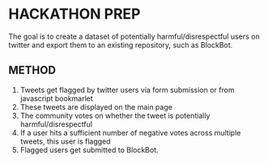 # HACKATHON PREP
The goal is to create a dataset of potentially harmful/disrespectful users on twitter and export them to an existing repository, such as BlockBot.
## METHOD
1) Tweets get flagged by twitter users via form submission or from javascript bookmarlet
2) These tweets are displayed on the main page
3) The community votes on whether the tweet is potentially harmful/disrespectful
4) If a user hits a sufficient number of negative votes across multiple tweets, this user is flagged
5) Flagged users get submitted to BlockBot.
